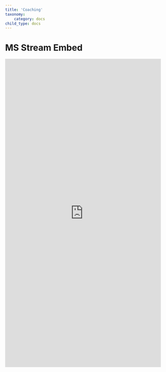 ```yaml
---
title: 'Coaching'
taxonomy:
    category: docs
child_type: docs
---
```


# MS Stream Embed


<p><iframe scrolling="yes" style="border: 0px #ffffff none;" src="https://web.microsoftstream.com/embed/channel/abad9d5b-c522-4f41-830f-76d46d9c6620?sort=trending" allowfullscreen="allowfullscreen" width="100%" height="1000"></iframe></p>
